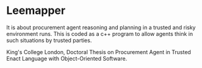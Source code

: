 # Leemapper
It is about procurement agent reasoning and planning in a trusted and risky environment runs. This is coded as a c++ program to allow agents think in such situations by trusted parties.

King's College London, Doctoral Thesis on Procurement Agent in Trusted Enact Language with Object-Oriented Software. 
